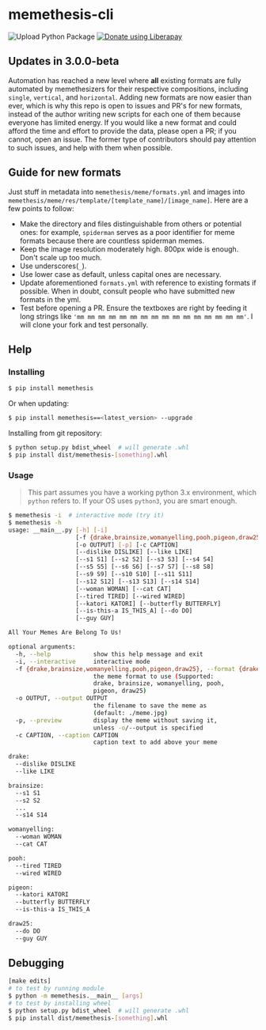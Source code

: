 # memethesis-cli

![Upload Python Package](https://github.com/fakefred/memethesis-cli/workflows/Upload%20Python%20Package/badge.svg) <a href="https://liberapay.com/fakefred/donate"><img alt="Donate using Liberapay" src="http://img.shields.io/liberapay/receives/fakefred.svg?logo=liberapay"></a>

## Updates in 3.0.0-beta

Automation has reached a new level where **all** existing formats are fully
automated by memethesizers for their respective compositions,
including `single`, `vertical`, and `horizontal`.
Adding new formats are now easier than ever,
which is why this repo is open to issues and PR's for new formats,
instead of the author writing new scripts for each one of them because
everyone has limited energy.
If you would like a new format and could afford the time and effort to provide
the data, please open a PR;
if you cannot, open an issue.
The former type of contributors should pay attention to such issues,
and help with them when possible.

## Guide for new formats

Just stuff in metadata into `memethesis/meme/formats.yml` and images into
`memethesis/meme/res/template/[template_name]/[image_name]`.
Here are a few points to follow:

- Make the directory and files distinguishable from others or potential ones:
  for example, `spiderman` serves as a poor identifier for meme formats because there
  are countless spiderman memes.
- Keep the image resolution moderately high. 800px wide is enough.
  Don't scale up too much.
- Use underscores(`_`).
- Use lower case as default, unless capital ones are necessary.
- Update aforementioned `formats.yml` with reference to existing formats if possible.
  When in doubt, consult people who have submitted new formats in the yml.
- Test before opening a PR. Ensure the textboxes are right by feeding it long
  strings like `'mm mm mm mm mm mm mm mm mm mm mm mm mm mm mm mm'`.
  I will clone your fork and test personally.

## Help

### Installing

```bash
$ pip install memethesis
```

Or when updating:

```bash
$ pip install memethesis==<latest_version> --upgrade
```

Installing from git repository:

```bash
$ python setup.py bdist_wheel  # will generate .whl
$ pip install dist/memethesis-[something].whl
```

### Usage

> This part assumes you have a working python 3.x environment,
> which `python` refers to. If your OS uses `python3`, you are smart enough.

```bash
$ memethesis -i  # interactive mode (try it)
$ memethesis -h
usage: __main__.py [-h] [-i]
                   [-f {drake,brainsize,womanyelling,pooh,pigeon,draw25}]
                   [-o OUTPUT] [-p] [-c CAPTION]
                   [--dislike DISLIKE] [--like LIKE]
                   [--s1 S1] [--s2 S2] [--s3 S3] [--s4 S4]
                   [--s5 S5] [--s6 S6] [--s7 S7] [--s8 S8]
                   [--s9 S9] [--s10 S10] [--s11 S11]
                   [--s12 S12] [--s13 S13] [--s14 S14]
                   [--woman WOMAN] [--cat CAT]
                   [--tired TIRED] [--wired WIRED]
                   [--katori KATORI] [--butterfly BUTTERFLY]
                   [--is-this-a IS_THIS_A] [--do DO]
                   [--guy GUY]

All Your Memes Are Belong To Us!

optional arguments:
  -h, --help            show this help message and exit
  -i, --interactive     interactive mode
  -f {drake,brainsize,womanyelling,pooh,pigeon,draw25}, --format {drake,brainsize,womanyelling,pooh,pigeon,draw25}
                        the meme format to use (Supported:
                        drake, brainsize, womanyelling, pooh,
                        pigeon, draw25)
  -o OUTPUT, --output OUTPUT
                        the filename to save the meme as
                        (default: ./meme.jpg)
  -p, --preview         display the meme without saving it,
                        unless -o/--output is specified
  -c CAPTION, --caption CAPTION
                        caption text to add above your meme

drake:
  --dislike DISLIKE
  --like LIKE

brainsize:
  --s1 S1
  --s2 S2
  ...
  --s14 S14

womanyelling:
  --woman WOMAN
  --cat CAT

pooh:
  --tired TIRED
  --wired WIRED

pigeon:
  --katori KATORI
  --butterfly BUTTERFLY
  --is-this-a IS_THIS_A

draw25:
  --do DO
  --guy GUY
```

## Debugging

```bash
[make edits]
# to test by running module
$ python -m memethesis.__main__ [args]
# to test by installing wheel
$ python setup.py bdist_wheel  # will generate .whl
$ pip install dist/memethesis-[something].whl
```

